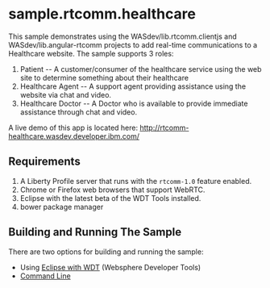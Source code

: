 # sample.rtcomm.healthcare
This sample demonstrates using the WASdev/lib.rtcomm.clientjs and WASdev/lib.angular-rtcomm projects to add real-time communications to a Healthcare website. The sample supports 3 roles:

1.  Patient -- A customer/consumer of the healthcare service using the web site to determine something about their healthcare
2.  Healthcare Agent -- A support agent providing assistance using the website via chat and video.
3.  Healthcare Doctor -- A Doctor who is available to provide immediate assistance through chat and video.

A live demo of this app is located here:  http://rtcomm-healthcare.wasdev.developer.ibm.com/

## Requirements

1.  A Liberty Profile server that runs with the `rtcomm-1.0` feature enabled.
2.  Chrome or Firefox web browsers that support WebRTC.
3.  Eclipse with the latest beta of the WDT Tools installed.
4.  bower package manager

## Building and Running The Sample

There are two options for building and running the sample:

+ Using [Eclipse with WDT](docs/eclipse-setup.md) (Websphere Developer Tools)
+ [Command Line](docs/command-line-setup.md)
